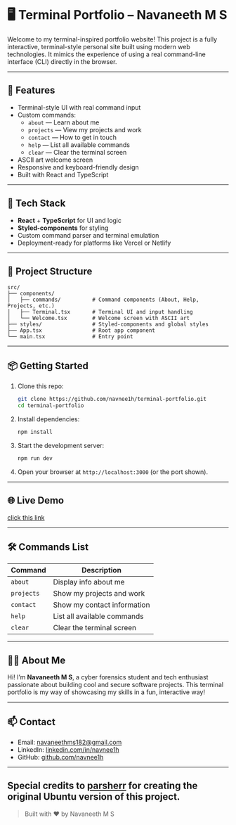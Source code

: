 # 🖥️ Terminal Portfolio – Navaneeth M S

Welcome to my terminal-inspired portfolio website! This project is a fully interactive, terminal-style personal site built using modern web technologies. It mimics the experience of using a real command-line interface (CLI) directly in the browser.

---

## 🚀 Features

- Terminal-style UI with real command input
- Custom commands:
  - `about` — Learn about me
  - `projects` — View my projects and work
  - `contact` — How to get in touch
  - `help` — List all available commands
  - `clear` — Clear the terminal screen
- ASCII art welcome screen
- Responsive and keyboard-friendly design
- Built with React and TypeScript

---

## 🧠 Tech Stack

- **React** + **TypeScript** for UI and logic
- **Styled-components** for styling
- Custom command parser and terminal emulation
- Deployment-ready for platforms like Vercel or Netlify

---

## 📁 Project Structure

```
src/
├── components/
│   ├── commands/          # Command components (About, Help, Projects, etc.)
│   ├── Terminal.tsx       # Terminal UI and input handling
│   └── Welcome.tsx        # Welcome screen with ASCII art
├── styles/                # Styled-components and global styles
├── App.tsx                # Root app component
└── main.tsx               # Entry point
```

---

## 📦 Getting Started

1. Clone this repo:
   ```bash
   git clone https://github.com/navnee1h/terminal-portfolio.git
   cd terminal-portfolio
   ```

2. Install dependencies:
   ```bash
   npm install
   ```

3. Start the development server:
   ```bash
   npm run dev
   ```

4. Open your browser at `http://localhost:3000` (or the port shown).

---

## 🌐 Live Demo

[click this link](https://navnee1h.github.io/terminal-portfolio/)

---

## 🛠️ Commands List

| Command    | Description                     |
|------------|---------------------------------|
| `about`    | Display info about me            |
| `projects` | Show my projects and work       |
| `contact`  | Show my contact information     |
| `help`     | List all available commands     |
| `clear`    | Clear the terminal screen       |

---

## 🙋‍♂️ About Me

Hi! I’m **Navaneeth M S**, a cyber forensics student and tech enthusiast passionate about building cool and secure software projects. This terminal portfolio is my way of showcasing my skills in a fun, interactive way!

---

## 📫 Contact

- Email: [navaneethms182@gmail.com](mailto:navaneethms182@gmail.com)  
- LinkedIn: [linkedin.com/in/navnee1h](https://linkedin.com/in/navnee1h)  
- GitHub: [github.com/navnee1h](https://github.com/navnee1h)

---
Special credits to [parsherr](https://github.com/parsherr) for creating the original Ubuntu version of this project.
---
> Built with ❤️ by Navaneeth M S
